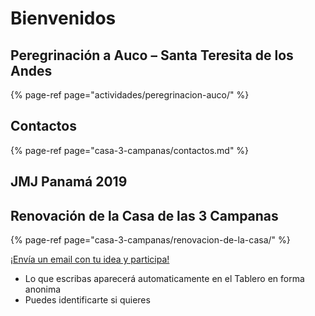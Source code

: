 # Bienvenidos

## Peregrinación a Auco – Santa Teresita de los Andes

{% page-ref page="actividades/peregrinacion-auco/" %}

## Contactos

{% page-ref page="casa-3-campanas/contactos.md" %}

## JMJ Panamá 2019

## Renovación de la Casa de las 3 Campanas

{% page-ref page="casa-3-campanas/renovacion-de-la-casa/" %}

[¡Envía un email con tu idea y participa!](mailto:3campanas+02wavswvpksqnrk3vx6j@boards.trello.com)

* Lo que escribas aparecerá automaticamente en el Tablero en forma anonima
* Puedes identificarte si quieres


